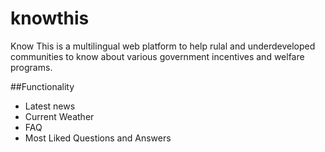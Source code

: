 # knowthis
Know This is a multilingual web platform to help rulal and underdeveloped communities 
to know about various government incentives and welfare programs.

##Functionality
   - Latest news
   - Current Weather
   - FAQ
   - Most Liked Questions and Answers
